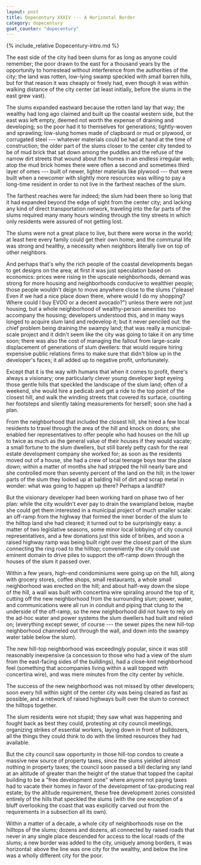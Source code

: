 ```yaml
---
layout: post
title: Dopecentury XXXIV --- A Horizontal Border
category: dopecentury
goat_counter: "dopecentury" 
---
```


{% include_relative Dopecentury-intro.md %}

The east side of the city had been slums for as long as anyone could remember; the poor drawn to the east for a thousand years by the opportunity to homestead without interference from the authorities of the city; the land was rotten, low-lying swamp speckled with small barren hills, but for that reason it was cheaply or freely had, even though it was within walking distance of the city center (at least initially, before the slums in the east grew vast).

The slums expanded eastward because the rotten land lay that way; the wealthy had long ago claimed and built up the coastal western side, but the east was left empty, deemed not worth the expense of draining and developing; so the poor had it to themselves for generations; tightly-woven and sprawling; low-slung homes made of clapboard or mud or plywood, or corrugated steel --- whatever materials could be had at hand at the time of construction; the older part of the slums closer to the center city tended to be of mud brick that sat down among the puddles and the refuse of the narrow dirt streets that wound about the homes in an endless irregular web; atop the mud brick homes there were often a second and sometimes third layer of omes --- built of newer, lighter materials like plywood --- that were built when a newcomer with slightly more resources was willing to pay a long-time resident in order to not live in the farthest reaches of the slum.

The farthest reaches were far indeed; the slum had been there so long that it had expanded beyond the edge of sight from the center city; and lacking any kind of direct transportation network, traveling into the far parts of the slums required many many hours winding through the tiny streets in which only residents were assured of not getting lost.

The slums were not a great place to live, but there were worse in the world; at least here every family could get their own home; and the communal life was strong and healthy, a necessity when neighbors literally live on top of other neighbors.

And perhaps that's why the rich people of the coastal developments began to get designs on the area; at first it was just speculation based on economics: prices were rising in the upscale neighborhoods, demand was strong for more housing and neighborhoods conducive to wealthier people; those people wouldn't deign to move anywhere close to the slums ("please! Even if we had a nice place down there, where would I do my shopping? Where could I buy EVOO or a decent avocado?") unless there were not just housing, but a whole neighborhood of wealthy-person amenities too accompany the housing; developers understood this, and in many ways longed to acquire slum land and redevelop it; but it never penciled out: the chief problem being draining the swampy land; that was really a municipal-scale project and it didn't seem like the city was going to take it on any time soon; there was also the cost of managing the fallout from large-scale displacement of generations of slum dwellers: that would require hiring expensive public relations firms to make sure that didn't blow up in the developer's faces; it all added up to negative profit, unfortunately.

Except that it is the way with humans that when it comes to profit, there's always a visionary; one particularly clever young developer kept eyeing those gentle hills that speckled the landscape of the slum land; often of a weekend, she would hire a pedicab and get a ride to the top point of the closest hill, and walk the winding streets that covered its surface, counting her footsteps and silently taking measurements for herself; soon she had a plan.

From the neighborhood that included the closest hill, she hired a few local residents to travel through the area of the hill and knock on doors; she enabled her representatives to offer people who had houses on the hill up to twice as much as the general value of their houses if they would vacate; a small fortune to the slum dwellers, but still barely petty cash for the real estate development company she worked for; as soon as the residents moved out of a house, she had a crew of local teenage boys tear the place down; within a matter of months she had stripped the hill nearly bare and she controlled more than seventy percent of the land on the hill; in the lower parts of the slum they looked up at balding hill of dirt and scrap metal in wonder: what was going to happen up there? Perhaps a landfill?

But the visionary developer had been working hard on phase two of her plan: while the city wouldn't ever pay to drain the swampland below, maybe she could get them interested in a municipal project of much smaller scale: an off-ramp from the highway that formed the inner border of the slum to the hilltop land she had cleared; it turned out to be surprisingly easy: a matter of two legislative seasons, some minor local lobbying of city council representatives, and a few donations just this side of bribes, and soon a raised highway ramp was being built right over the closest part of the slum connecting the ring road to the hilltop; conveniently the city could use eminent domain to drive piles to support the off-ramp down through the houses of the slum it passed over.

Within a few years, high-end condominiums were going up on the hill, along with grocery stores, coffee shops, small restaurants, a whole small neighborhood was erected on the hill; and about half-way down the slope of the hill, a wall was built with concertina wire spiraling around the top of it, cutting off the new neighborhood from the surrounding slum; power, water, and communications were all run in conduit and piping that clung to the underside of the off-ramp, so the new neighborhood did not have to rely on the ad-hoc water and power systems the slum dwellers had built and relied on; (everything except sewer, of course --- the sewer pipes the new hill-top neighborhood channeled out through the wall, and down into the swampy water table below the slum).

The new hill-top neighborhood was exceedingly popular, since it was still reasonably inexpensive (a concession to those who had a view of the slum from the east-facing sides of the buildings), had a close-knit neighborhood feel (something that accompanies living within a wall topped with concertina wire), and was mere minutes from the city center by vehicle.

The success of the new neighborhood was not missed by other developers; soon every hill within sight of the center city was being cleared as fast as possible, and a network of raised highways built over the slum to connect the hilltops together.

The slum residents were not stupid; they saw what was happening and fought back as best they could, protesting at city council meetings, organizing strikes of essential workers, laying down in front of bulldozers, all the things they could think to do with the limited resources they had available.

But the city council saw opportunity in those hill-top condos to create a massive new source of property taxes, since the slums yielded almost nothing in property taxes; the council soon passed a bill declaring any land at an altitude of greater than the height of the statue that topped the capital building to be a "free development zone" where anyone not paying taxes had to vacate their homes in favor of the development of tax-producing real estate; by the altitude requirement, these free development zones consisted entirely of the hills that speckled the slums (with the one exception of a bluff overlooking the coast that was explicitly carved out from the requirements in a subsection all its own).

Within a matter of a decade, a whole city of neighborhoods rose on the hilltops of the slums; dozens and dozens, all connected by raised roads that never in any single place descended for access to the local roads of the slums; a new border was added to the city, uniquely among borders, it was horizontal: above the line was one city for the wealthy, and below the line was a wholly different city for the poor.






